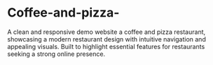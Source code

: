 # Coffee-and-pizza-
A clean and responsive demo website a coffee and pizza restaurant, showcasing a modern restaurant design with intuitive navigation and appealing visuals. Built to highlight essential features for restaurants seeking a strong online presence.
